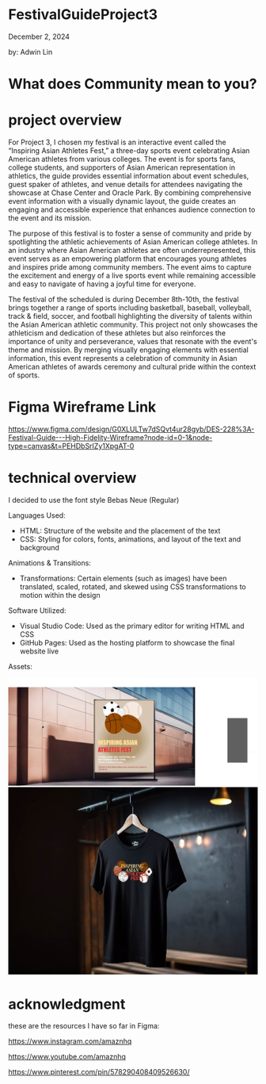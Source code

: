 # FestivalGuideProject3

  December 2, 2024

  by: Adwin Lin

# What does Community mean to you? 

# project overview

For Project 3, I chosen my festival is an interactive event called the “Inspiring Asian Athletes Fest,” a three-day sports event celebrating Asian American athletes from various colleges. 
The event is for sports fans, college students, and supporters of Asian American representation in athletics, the guide provides essential information about event schedules, guest spaker of athletes, and venue details for attendees navigating the showcase at Chase Center and Oracle Park. 
By combining comprehensive event information with a visually dynamic layout, the guide creates an engaging and accessible experience that enhances audience connection to the event and its mission.

The purpose of this festival is to foster a sense of community and pride by spotlighting the athletic achievements of Asian American college athletes. 
In an industry where Asian American athletes are often underrepresented, this event serves as an empowering platform that encourages young athletes and inspires pride among community members. 
The event aims to capture the excitement and energy of a live sports event while remaining accessible and easy to navigate of having a joyful time for everyone.

The festival of the scheduled is during December 8th-10th, the festival brings together a range of sports including basketball, baseball, volleyball, track & field, soccer, and football highlighting the diversity of talents within the Asian American athletic community. 
This project not only showcases the athleticism and dedication of these athletes but also reinforces the importance of unity and perseverance, values that resonate with the event's theme and mission. 
By merging visually engaging elements with essential information, this event represents a celebration of community in Asian American athletes of awards ceremony and cultural pride within the context of sports.

# Figma Wireframe Link
https://www.figma.com/design/G0XLULTw7dSQvt4ur28gyb/DES-228%3A-Festival-Guide---High-Fidelity-Wireframe?node-id=0-1&node-type=canvas&t=PEHDbSrIZy1XpgAT-0

# technical overview 

I decided to use the font style Bebas Neue (Regular)

Languages Used:

- HTML: Structure of the website and the placement of the text
- CSS: Styling for colors, fonts, animations, and layout of the text and background

Animations & Transitions:

- Transformations: Certain elements (such as images) have been translated, scaled, rotated, and skewed using CSS transformations to motion within the design

Software Utilized:

- Visual Studio Code: Used as the primary editor for writing HTML and CSS
- GitHub Pages: Used as the hosting platform to showcase the final website live

Assets: 

![Assets](img/DES%20228%20-%20Draft%20Physical%20Asset%20Design.jpg)
![Assets](img/DES%20228%20T%20shirt%20mock%20up.jpg)

# acknowledgment

these are the resources I have so far in Figma: 

https://www.instagram.com/amaznhq

https://www.youtube.com/amaznhq

https://www.pinterest.com/pin/578290408409526630/


